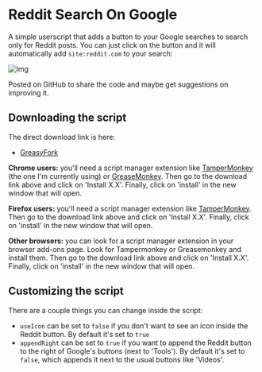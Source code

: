# Reddit Search On Google
A simple userscript that adds a button to your Google searches to search only for Reddit posts. You can just click on the button and it will automatically add `site:reddit.com` to your search:

![Img](https://i.imgur.com/4NtzuSW.png)

Posted on GitHub to share the code and maybe get suggestions on improving it.

## Downloading the script
The direct download link is here:

* [GreasyFork](https://greasyfork.org/en/scripts/381497-reddit-search-on-google)

**Chrome users:** you'll need a script manager extension like [TamperMonkey](https://addons.mozilla.org/en-US/firefox/addon/tampermonkey/) (the one I'm currently using) or [GreaseMonkey](https://addons.mozilla.org/en-US/firefox/addon/greasemonkey/). Then go to the download link above and click on 'Install X.X'. Finally, click on 'install' in the new window that will open.

**Firefox users:** you'll need a script manager extension like [TamperMonkey](https://chrome.google.com/webstore/detail/tampermonkey/dhdgffkkebhmkfjojejmpbldmpobfkfo?hl=en). Then go to the download link above and click on 'Install X.X'. Finally, click on 'install' in the new window that will open.

**Other browsers:** you can look for a script manager extension in your browser add-ons page. Look for Tampermonkey or Greasemonkey and install them. Then go to the download link above and click on 'Install X.X'. Finally, click on 'install' in the new window that will open.

## Customizing the script
There are a couple things you can change inside the script:

* `useIcon` can be set to `false` if you don't want to see an icon inside the Reddit button. By default it's set to `true`
* `appendRight` can be set to `true` if you want to append the Reddit button to the right of Google's buttons (next to 'Tools'). By default it's set to `false`, which appends it next to the usual buttons like 'Videos'.
